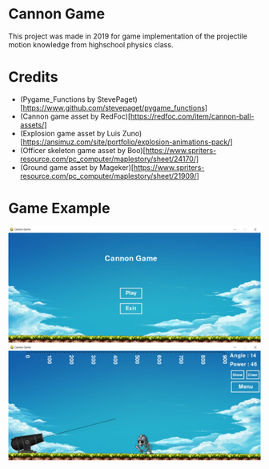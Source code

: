 # Cannon Game
This project was made in 2019 for game implementation of the projectile motion knowledge from highschool physics class.

# Credits
* (Pygame_Functions by StevePaget)[https://www.github.com/stevepaget/pygame_functions]
* (Cannon game asset by RedFoc)[https://redfoc.com/item/cannon-ball-assets/]
* (Explosion game asset by Luis Zuno)[https://ansimuz.com/site/portfolio/explosion-animations-pack/]
* (Officer skeleton game asset by Boo)[https://www.spriters-resource.com/pc_computer/maplestory/sheet/24170/]
* (Ground game asset by Mageker)[https://www.spriters-resource.com/pc_computer/maplestory/sheet/21909/]

# Game Example
![](game_ex_1.jpg)
![](game_ex_2.jpg)
